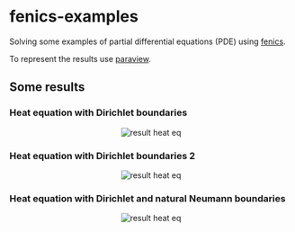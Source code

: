 # fenics-examples
Solving some examples of partial differential equations (PDE) using
[fenics](https://fenicsproject.org/).

To represent the results use [paraview](https://www.paraview.org/).

## Some results

### Heat equation with Dirichlet boundaries
<p align="center">
  <img src="https://github.com/planelles20/fenics-examples/blob/master/heatDirichlet/result/result.gif?raw=true" alt="result heat eq"/>
</p>

### Heat equation with Dirichlet boundaries 2
<p align="center">
  <img src="https://github.com/planelles20/fenics-examples/blob/master/heatDirichlet2/result/result.gif?raw=true" alt="result heat eq"/>
</p>

### Heat equation with Dirichlet and natural Neumann boundaries
<p align="center">
  <img src="https://github.com/planelles20/fenics-examples/blob/master/heatNaturalNeumann/result/result.gif?raw=true" alt="result heat eq"/>
</p>
